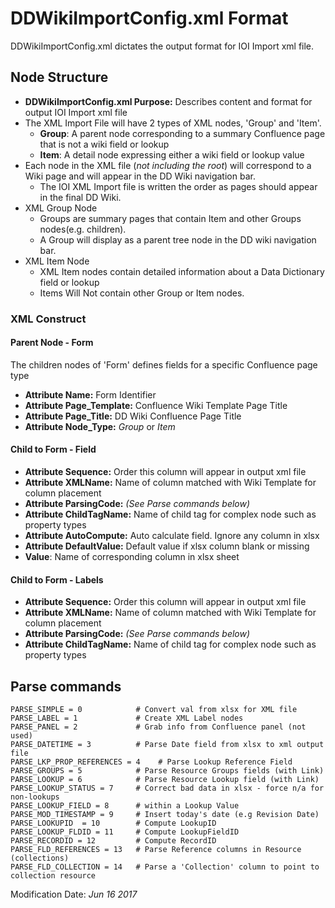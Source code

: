 # DDWikiImportConfig.xml Format
DDWikiImportConfig.xml dictates the output format for IOI Import xml file.
## Node Structure
* **DDWikiImportConfig.xml Purpose:** Describes content and format for output IOI Import xml file
* The XML Import File will have 2 types of XML nodes, 'Group' and 'Item'.
  * **Group**: A parent node corresponding to a summary Confluence page that is not a wiki field or lookup
  * **Item**: A detail node expressing either a wiki field or lookup value
* Each node in the XML file (*not including the root*) will correspond to a Wiki page and will appear in the DD Wiki navigation bar.
  * The IOI XML Import file is written the order as pages should appear in the final DD Wiki.
* XML Group Node
  * Groups are summary pages that contain Item  and other Groups nodes(e.g. children).
  * A Group will display as a parent tree node in the DD wiki navigation bar.  
* XML Item Node
  * XML Item nodes contain detailed information about a Data Dictionary field or lookup
  * Items Will Not contain other Group or Item nodes. 

### XML Construct
#### Parent Node - Form
The children nodes of 'Form' defines fields for a specific Confluence page type
* **Attribute Name:** Form Identifier
* **Attribute Page_Template:** Confluence Wiki Template Page Title
* **Attribute Page_Title:** DD Wiki Confluence Page Title 
* **Attribute Node_Type:** *Group* or *Item*

#### Child to Form - Field
* **Attribute Sequence:** Order this column will appear in output xml file
* **Attribute XMLName:** Name of column matched with Wiki Template for column placement
* **Attribute ParsingCode:** *(See Parse commands below)*
* **Attribute ChildTagName:** Name of child tag for complex node such as property types
* **Attribute AutoCompute:** Auto calculate field. Ignore any column in xlsx
* **Attribute DefaultValue:** Default value if xlsx column blank or missing
* **Value**: Name of corresponding column in xlsx sheet 

#### Child to Form - Labels
* **Attribute Sequence:** Order this column will appear in output xml file
* **Attribute XMLName:** Name of column matched with Wiki Template for column placement
* **Attribute ParsingCode:** *(See Parse commands below)*
* **Attribute ChildTagName:** Name of child tag for complex node such as property types

## Parse commands
    PARSE_SIMPLE = 0            # Convert val from xlsx for XML file
    PARSE_LABEL = 1             # Create XML Label nodes
    PARSE_PANEL = 2             # Grab info from Confluence panel (not used)
    PARSE_DATETIME = 3          # Parse Date field from xlsx to xml output file
    PARSE_LKP_PROP_REFERENCES = 4    # Parse Lookup Reference Field
    PARSE_GROUPS = 5            # Parse Resource Groups fields (with Link)
    PARSE_LOOKUP = 6            # Parse Resource Lookup field (with Link)
    PARSE_LOOKUP_STATUS = 7     # Correct bad data in xlsx - force n/a for non-lookups
    PARSE_LOOKUP_FIELD = 8      # within a Lookup Value
    PARSE_MOD_TIMESTAMP = 9     # Insert today's date (e.g Revision Date)
    PARSE_LOOKUPID  = 10        # Compute LookupID
    PARSE_LOOKUP_FLDID = 11     # Compute LookupFieldID
    PARSE_RECORDID = 12         # Compute RecordID
    PARSE_FLD_REFERENCES = 13   # Parse Reference columns in Resource (collections)
    PARSE_FLD_COLLECTION = 14   # Parse a 'Collection' column to point to collection resource

Modification Date: *Jun 16 2017*